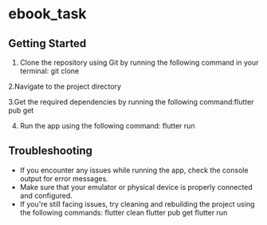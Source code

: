 # ebook_task

 

## Getting Started
1. Clone the repository using Git by running the following command in your terminal: git clone 
 
2.Navigate to the project directory

3.Get the required dependencies by running the following command:flutter pub get 

4.  Run the app using the following command: flutter run

## Troubleshooting

*   If you encounter any issues while running the app, check the console output for error messages.
*   Make sure that your emulator or physical device is properly connected and configured.
*   If you're still facing issues, try cleaning and rebuilding the project using the following commands:
flutter clean
flutter pub get
flutter run
